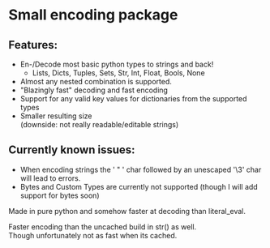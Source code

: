 

# Small encoding package


Features: 
- 
- En-/Decode most basic python types to strings and back!
   - Lists, Dicts, Tuples, Sets, Str, Int, Float, Bools, None
- Almost any nested combination is supported.
- "Blazingly fast" decoding and fast encoding
- Support for any valid key values for dictionaries from the supported types
- Smaller resulting size \
  (downside: not really readable/editable strings)


Currently known issues:
- 
- When encoding strings the ' " ' char followed by an unescaped '\3' char will lead to errors.
- Bytes and Custom Types are currently not supported (though I will add support for bytes soon)


Made in pure python and somehow faster at decoding than literal_eval.


Faster encoding than the uncached build in str() as well. \
Though unfortunately not as fast when its cached.






